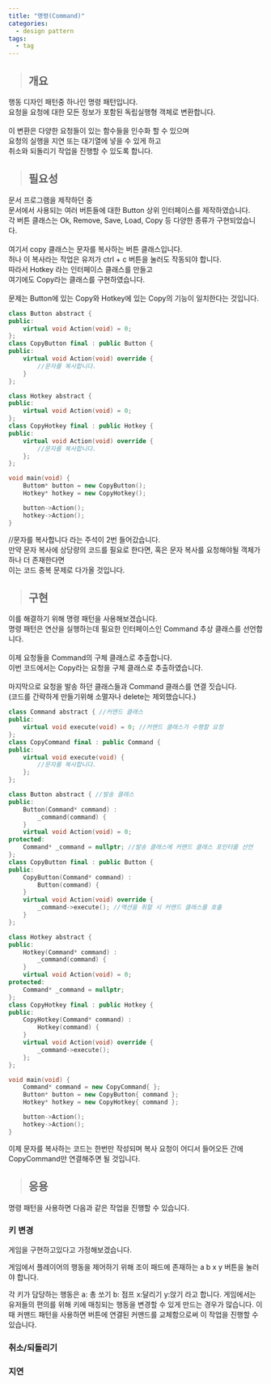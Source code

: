 ```yaml
---
title: "명령(Command)"
categories:
  - design pattern
tags:
  - tag
---
```

> ## 개요

행동 디자인 패턴중 하나인 명령 패턴입니다.<br>
요청을 요청에 대한 모든 정보가 포함된 독립실행형 객체로 변환합니다.<br>
<br>
이 변환은 다양한 요청들이 있는 함수들을 인수화 할 수 있으며<br>
요청의 실행을 지연 또는 대기열에 넣을 수 있게 하고<br>
취소와 되돌리기 작업을 진행할 수 있도록 합니다.
> ## 필요성
 
문서 프로그램을 제작하던 중<br>
문서에서 사용되는 여러 버튼들에 대한 Button 상위 인터페이스를 제작하였습니다.<br>
각 버튼 클래스는 Ok, Remove, Save, Load, Copy 등 다양한 종류가 구현되었습니다.<br>
<br>
여기서 copy 클래스는 문자를 복사하는 버튼 클래스입니다.<br>
허나 이 복사라는 작업은 유저가 ctrl \+ c 버튼을 눌러도 작동되야 합니다.<br>
따라서 Hotkey 라는 인터페이스 클래스를 만들고<br>
여기에도 Copy라는 클래스를 구현하였습니다.<br>
<br>
문제는 Button에 있는 Copy와 Hotkey에 있는 Copy의 기능이 일치한다는 것입니다.
```cpp
class Button abstract {
public:
	virtual void Action(void) = 0;
};
class CopyButton final : public Button {
public:
	virtual void Action(void) override {
		//문자를 복사합니다.
	}
};

class Hotkey abstract {
public:
	virtual void Action(void) = 0;
};
class CopyHotkey final : public Hotkey {
public:
	virtual void Action(void) override {
		//문자를 복사합니다.
	};
};

void main(void) {
	Buttom* button = new CopyButton();
	Hotkey* hotkey = new CopyHotkey();

	button->Action();
	hotkey->Action();
}
```
//문자를 복사합니다 라는 주석이 2번 들어갔습니다.<br>
만약 문자 복사에 상당량의 코드를 필요로 한다면, 혹은 문자 복사를 요청해야될 객체가 하나 더 존재한다면<br>
이는 코드 중복 문제로 다가올 것입니다.
> ## 구현

이를 해결하기 위해 명령 패턴을 사용해보겠습니다.<br>
명령 패턴은 연산을 실행하는데 필요한 인터페이스인 Command 추상 클래스를 선언합니다.<br>
<br>
이제 요청들을 Command의 구체 클래스로 추출합니다.<br>
이번 코드에서는 Copy라는 요청을 구체 클래스로 추출하였습니다.<br>
<br>
마지막으로 요청을 발송 하던 클래스들과 Command 클래스를 연결 짓습니다.<br>
(코드를 간략하게 만들기위해 소멸자나 delete는 제외했습니다.)
```cpp
class Command abstract { //커맨드 클래스
public:
	virtual void execute(void) = 0; //커맨드 클래스가 수행할 요청
};
class CopyCommand final : public Command {
public:
	virtual void execute(void) {
		//문자를 복사합니다.
	};
};

class Button abstract { //발송 클래스
public:
	Button(Command* command) :
		_command(command) {
	}
	virtual void Action(void) = 0;
protected:
	Command* _command = nullptr; //발송 클래스에 커맨드 클래스 포인터를 선언
};
class CopyButton final : public Button {
public:
	CopyButton(Command* command) :
		Button(command) {
	}
	virtual void Action(void) override {
		_command->execute(); //액션을 취할 시 커맨드 클래스를 호출
	}
};

class Hotkey abstract {
public:
	Hotkey(Command* command) :
		_command(command) {
	}
	virtual void Action(void) = 0;
protected:
	Command* _command = nullptr;
};
class CopyHotkey final : public Hotkey {
public:
	CopyHotkey(Command* command) :
		Hotkey(command) {
	}
	virtual void Action(void) override {
		_command->execute();
	};
};

void main(void) {
	Command* command = new CopyCommand{ };
	Button* button = new CopyButton{ command };
	Hotkey* hotkey = new CopyHotkey{ command };

	button->Action();
	hotkey->Action();
}
```
이제 문자를 복사하는 코드는 한번만 작성되며
복사 요청이 어디서 들어오든 간에 CopyCommand만 연결해주면 될 것입니다.

> ## 응용

명령 패턴을 사용하면 다음과 같은 작업을 진행할 수 있습니다.
### 키 변경
게임을 구현하고있다고 가정해보겠습니다.

게임에서 플레이어의 행동을 제어하기 위해
조이 패드에 존재하는 a b x y 버튼을 눌러야 합니다.

각 키가 담당하는 행동은
a: 총 쏘기 b: 점프 x:달리기 y:앉기 라고 합니다.
게임에서는 유저들의 편의를 위해 키에 매칭되는 행동을 변경할 수 있게 만드는 경우가 많습니다.
이 때 커맨드 패턴을 사용하면 버튼에 연결된 커맨드를 교체함으로써
이 작업을 진행할 수 있습니다.

### 취소/되돌리기

### 지연
